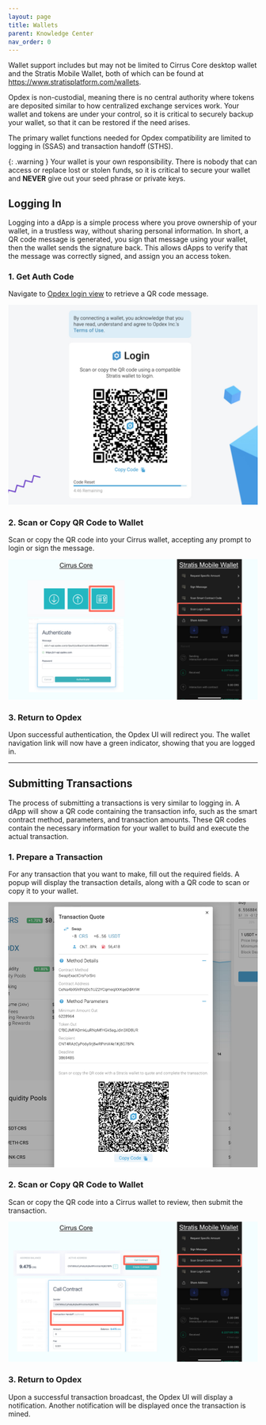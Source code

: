 ```yaml
---
layout: page
title: Wallets
parent: Knowledge Center
nav_order: 0
---
```


Wallet support includes but may not be limited to Cirrus Core desktop wallet and the Stratis Mobile Wallet, both of which can be found at <a href="https://www.stratisplatform.com/wallets/" target="_blank">https://www.stratisplatform.com/wallets</a>.

Opdex is non-custodial, meaning there is no central authority where tokens are deposited similar to how centralized exchange services work. Your wallet and tokens are under your control, so it is critical to securely backup your wallet, so that it can be restored if the need arises.

The primary wallet functions needed for Opdex compatibility are limited to logging in (SSAS) and transaction handoff (STHS).

{: .warning }
Your wallet is your own responsibility. There is nobody that can access or replace lost or stolen funds, so it is critical to secure your wallet and **NEVER** give out your seed phrase or private keys.

## Logging In

Logging into a dApp is a simple process where you prove ownership of your wallet, in a trustless way, without sharing personal information. In short, a QR code message is generated, you sign that message using your wallet, then the wallet sends the signature back. This allows dApps to verify that the message was correctly signed, and assign you an access token.

### 1. Get Auth Code

Navigate to <a href="https://app.opdex.com/auth" target="_blank">Opdex login view</a> to retrieve a QR code message.

![Login Screen](baf867e-Login.jpg)

### 2. Scan or Copy QR Code to Wallet

Scan or copy the QR code into your Cirrus wallet, accepting any prompt to login or sign the message.

![Wallet Login Views](3cb5086-WalletLogin.jpg)

### 3. Return to Opdex

Upon successful authentication, the Opdex UI will redirect you. The wallet navigation link will now have a green indicator, showing that you are logged in.

---

## Submitting Transactions

The process of submitting a transactions is very similar to logging in. A dApp will show a QR code containing the transaction info, such as the smart contract method, parameters, and transaction amounts. These QR codes contain the necessary information for your wallet to build and execute the actual transaction.

### 1. Prepare a Transaction

For any transaction that you want to make, fill out the required fields. A popup will display the transaction details, along with a QR code to scan or copy it to your wallet.

![Transaction Quote](dfd717f-TransactionQuote.jpg)

### 2. Scan or Copy QR Code to Wallet

Scan or copy the QR code into a Cirrus wallet to review, then submit the transaction.

![Wallet Transaction Views](348598d-WalletTransaction.jpg)

### 3. Return to Opdex

Upon a successful transaction broadcast, the Opdex UI will display a notification. Another notification will be displayed once the transaction is mined.
